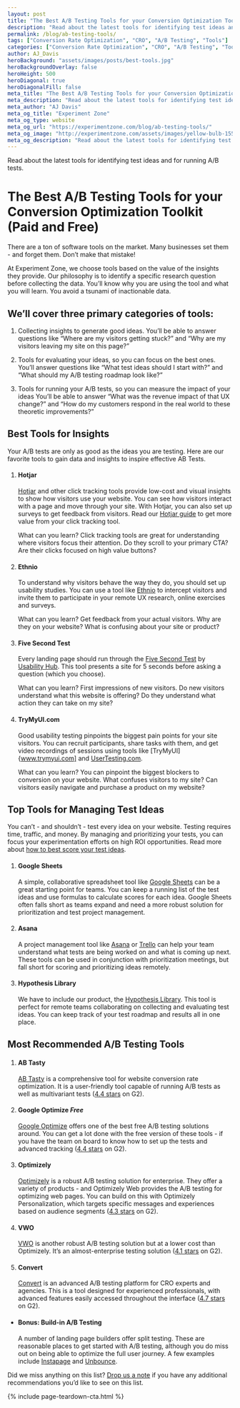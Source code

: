 ```yaml
---
layout: post
title: "The Best A/B Testing Tools for your Conversion Optimization Toolkit (Paid and Free)"
description: "Read about the latest tools for identifying test ideas and for running A/B tests."
permalink: /blog/ab-testing-tools/
tags: ["Conversion Rate Optimization", "CRO", "A/B Testing", "Tools"]
categories: ["Conversion Rate Optimization", "CRO", "A/B Testing", "Tools"]
author: AJ_Davis
heroBackground: "assets/images/posts/best-tools.jpg"
heroBackgroundOverlay: false
heroHeight: 500
heroDiagonal: true
heroDiagonalFill: false
meta_title: "The Best A/B Testing Tools for your Conversion Optimization Toolkit (Paid and Free)"
meta_description: "Read about the latest tools for identifying test ideas and for running A/B tests."
meta_author: "AJ Davis"
meta_og_title: "Experiment Zone"
meta_og_type: website
meta_og_url: "https://experimentzone.com/blog/ab-testing-tools/"
meta_og_image: "http://experimentzone.com/assets/images/yellow-bulb-1556704.jpg"
meta_og_description: "Read about the latest tools for identifying test ideas and for running A/B tests."
---
```


Read about the latest tools for identifying test ideas and for running A/B tests.

# The Best A/B Testing Tools for your Conversion Optimization Toolkit (Paid and Free)

There are a ton of software tools on the market. Many businesses set them - and forget them. Don’t make that mistake!

At Experiment Zone, we choose tools based on the value of the insights they provide. Our philosophy is to identify a specific research question before collecting the data. You’ll know why you are using the tool and what you will learn. You avoid a tsunami of inactionable data.

## We’ll cover three primary categories of tools:

1. Collecting insights to generate good ideas.
   You’ll be able to answer questions like “Where are my visitors getting stuck?” and “Why are my visitors leaving my site on this page?”

2. Tools for evaluating your ideas, so you can focus on the best ones.
   You’ll answer questions like “What test ideas should I start with?” and “What should my A/B testing roadmap look like?”
3. Tools for running your A/B tests, so you can measure the impact of your ideas
   You’ll be able to answer “What was the revenue impact of that UX change?” and “How do my customers respond in the real world to these theoretic improvements?”

## Best Tools for Insights

Your A/B tests are only as good as the ideas you are testing. Here are our favorite tools to gain data and insights to inspire effective AB Tests.

1. #### Hotjar

   [Hotjar](https://www.hotjar.com/) and other click tracking tools provide low-cost and visual insights to show how visitors use your website. You can see how visitors interact with a page and move through your site. With Hotjar, you can also set up surveys to get feedback from visitors. Read our [Hotjar guide](https://experimentzone.com/blog/maximizing-hotjar-data/) to get more value from your click tracking tool.

   What can you learn? Click tracking tools are great for understanding where visitors focus their attention. Do they scroll to your primary CTA? Are their clicks focused on high value buttons?

2. #### Ethnio

   To understand why visitors behave the way they do, you should set up usability studies. You can use a tool like [Ethnio](https://ethn.io/) to intercept visitors and invite them to participate in your remote UX research, online exercises and surveys.

   What can you learn? Get feedback from your actual visitors. Why are they on your website? What is confusing about your site or product?

3. #### Five Second Test

   Every landing page should run through the [Five Second Test](https://fivesecondtest.com/) by [Usability Hub](https://usabilityhub.com/). This tool presents a site for 5 seconds before asking a question (which you choose).

   What can you learn?
   First impressions of new visitors. Do new visitors understand what this website is offering? Do they understand what action they can take on my site?

4. #### TryMyUI.com

   Good usability testing pinpoints the biggest pain points for your site visitors. You can recruit participants, share tasks with them, and get video recordings of sessions using tools like [TryMyUI]{www.trymyui.com] and [UserTesting.com](www.usertesting.com).

   What can you learn? You can pinpoint the biggest blockers to conversion on your website. What confuses visitors to my site? Can visitors easily navigate and purchase a product on my website?

## Top Tools for Managing Test Ideas

You can’t - and shouldn’t - test every idea on your website. Testing requires time, traffic, and money. By managing and prioritizing your tests, you can focus your experimentation efforts on high ROI opportunities. Read more about [how to best score your test ideas](https://experimentzone.com/blog/6-best-split-test-scoring-models).

1. #### Google Sheets

   A simple, collaborative spreadsheet tool like [Google Sheets](http://sheets.google.com/) can be a great starting point for teams. You can keep a running list of the test ideas and use formulas to calculate scores for each idea. Google Sheets often falls short as teams expand and need a more robust solution for prioritization and test project management.

2. #### Asana

   A project management tool like [Asana](www.asana.com) or [Trello](www.trello.com) can help your team understand what tests are being worked on and what is coming up next. These tools can be used in conjunction with prioritization meetings, but fall short for scoring and prioritizing ideas remotely.

3. #### Hypothesis Library

   We have to include our product, the [Hypothesis Library](www.hypothesislibrary.com). This tool is perfect for remote teams collaborating on collecting and evaluating test ideas. You can keep track of your test roadmap and results all in one place.

## Most Recommended A/B Testing Tools

1. #### AB Tasty

   [AB Tasty](https://www.abtasty.com/) is a comprehensive tool for website conversion rate optimization. It is a user-friendly tool capable of running A/B tests as well as multivariant tests ([4.4 stars](https://www.g2.com/products/ab-tasty/reviews) on G2).

2. #### Google Optimize _Free_

   [Google Optimize](www.google.com/optimize) offers one of the best free A/B testing solutions around. You can get a lot done with the free version of these tools - if you have the team on board to know how to set up the tests and advanced tracking ([4.4 stars](https://www.g2.com/products/google-optimize/reviews) on G2).

3. #### Optimizely

   [Optimizely](www.optimizely.com) is a robust A/B testing solution for enterprise. They offer a variety of products - and Optimizely Web provides the A/B testing for optimizing web pages. You can build on this with Optimizely Personalization, which targets specific messages and experiences based on audience segments ([4.3 stars](https://www.g2.com/products/optimizely/reviews) on G2).

4. #### VWO

   [VWO](www.vwo.com) is another robust A/B testing solution but at a lower cost than Optimizely. It’s an almost-enterprise testing solution ([4.1 stars](https://www.g2.com/products/wingify-vwo-testing/reviews) on G2).

5. #### Convert

   [Convert](www.convert.com) is an advanced A/B testing platform for CRO experts and agencies. This is a tool designed for experienced professionals, with advanced features easily accessed throughout the interface ([4.7 stars](https://www.g2.com/products/convert-experiences/reviews) on G2).

- #### Bonus: Build-in A/B Testing

  A number of landing page builders offer split testing. These are reasonable places to get started with A/B testing, although you do miss out on being able to optimize the full user journey. A few examples include [Instapage](www.instapage.com) and [Unbounce](www.unbounce.com).

Did we miss anything on this list? [Drop us a note](https://experimentzone.com/contact/) if you have any additional recommendations you’d like to see on this list.

{% include page-teardown-cta.html %}
